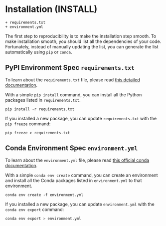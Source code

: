 # Installation (INSTALL)

```
+ requirements.txt
+ environment.yml
```

The first step to reproducibility is to make the installation step smooth. To make installation smooth, you should list all the dependencies of your code. Fortunately, instead of manually updating the list, you can generate the list automatically using `pip` or `conda`.

## PyPI Environment Spec `requirements.txt`

To learn about the `requirements.txt` file, please read [this detailed documentation](https://pip.readthedocs.io/en/1.1/requirements.html).

With a simple `pip install` command, you can install all the Python packages listed in `requirements.txt`.

```
pip install -r requirements.txt
```

If you installed a new package, you can update `requirements.txt` with the `pip freeze` command:

```
pip freeze > requirements.txt
```



## Conda Environment Spec `environment.yml`

To learn about the `environment.yml` file, please read [this official conda documentation](https://conda.io/docs/user-guide/tasks/manage-environments.html).

With a simple `conda env create` command, you can create an environment and install all the Conda packages listed in `environment.yml` to that environment.

```
conda env create -f environment.yml
```

If you installed a new package, you can update `environment.yml` with the `conda env export` command:

```bash
conda env export > environment.yml
```


